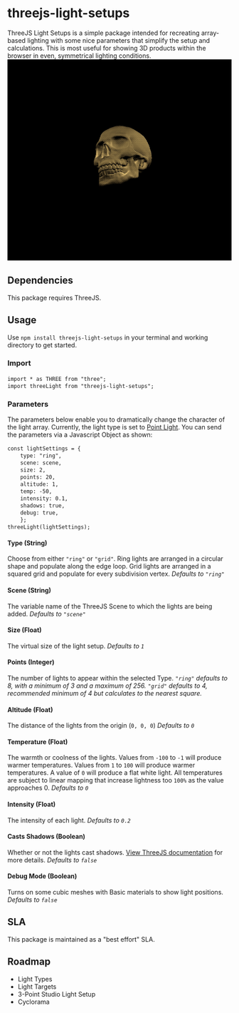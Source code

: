 # threejs-light-setups

ThreeJS Light Setups is a simple package intended for recreating array-based lighting with some nice parameters that simplify the setup and calculations. This is most useful for showing 3D products within the browser in even, symmetrical lighting conditions.
![Demo GIF of rotating skull](https://raw.githubusercontent.com/ianlatchmansingh/threejs-light-setups-package/main/demo.gif)

## Dependencies

This package requires ThreeJS.

## Usage

Use `npm install threejs-light-setups` in your terminal and working directory to get started.

### Import

    import * as THREE from "three";
    import threeLight from "threejs-light-setups";

### Parameters

The parameters below enable you to dramatically change the character of the light array. Currently, the light type is set to [Point Light](https://threejs.org/docs/?q=point#api/en/lights/PointLight). You can send the parameters via a Javascript Object as shown:

    const lightSettings = {
        type: "ring",
        scene: scene,
        size: 2,
        points: 20,
        altitude: 1,
        temp: -50,
        intensity: 0.1,
        shadows: true,
        debug: true,
        };
    threeLight(lightSettings);

#### Type (String)

Choose from either `"ring"` or `"grid"`.
Ring lights are arranged in a circular shape and populate along the edge loop.
Grid lights are arranged in a squared grid and populate for every subdivision vertex.
_Defaults to `"ring"`_

#### Scene (String)

The variable name of the ThreeJS Scene to which the lights are being added.
_Defaults to `"scene"`_

#### Size (Float)

The virtual size of the light setup.
_Defaults to `1`_

#### Points (Integer)

The number of lights to appear within the selected Type.
_`"ring"` defaults to 8, with a minimum of 3 and a maximum of 256._
_`"grid"` defaults to 4, recommended minimum of 4 but calculates to the nearest square._

#### Altitude (Float)

The distance of the lights from the origin (`0, 0, 0`)
_Defaults to `0`_

#### Temperature (Float)

The warmth or coolness of the lights.
Values from `-100` to `-1` will produce warmer temperatures.
Values from `1` to `100` will produce warmer temperatures.
A value of `0` will produce a flat white light.
All temperatures are subject to linear mapping that increase lightness too `100%` as the value approaches 0.
_Defaults to `0`_

#### Intensity (Float)

The intensity of each light.
_Defaults to `0.2`_

#### Casts Shadows (Boolean)

Whether or not the lights cast shadows. [View ThreeJS documentation](https://threejs.org/docs/index.html#api/en/lights/PointLight.castShadow) for more details.
_Defaults to `false`_

#### Debug Mode (Boolean)

Turns on some cubic meshes with Basic materials to show light positions.
_Defaults to `false`_

## SLA

This package is maintained as a "best effort" SLA.

## Roadmap

- Light Types
- Light Targets
- 3-Point Studio Light Setup
- Cyclorama
